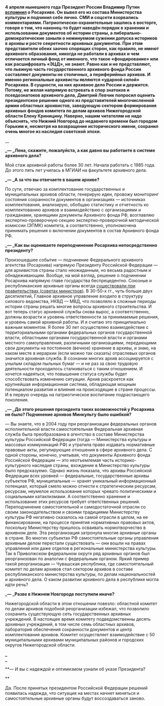   


**4 апреля нынешнего года Президент России Владимир Путин [вспомнил](http://www.interfax.ru/russia/501908) о Росархиве. Он вывел его из состава Министерства культуры и подчинил себе лично. СМИ и соцсети взорвались комментариями. Патриотически-охранительные зашлись в восторге, говоря о том, что наконец-то будет наведён порядок в хранении и использовании документов об истории страны, а либерально-демократические заныли о неминуемом сужении допуска историков в архивы и росте секретности архивных документов. При этом представители обеих заочно спорящих сторон, как правило, не имеют архивного образования, никогда не работали в архивах и чем отличается личный фонд от именного, что такое «фондирование» или как расшифровать «ЭЦД», не знают. Равно как и не представляют, что львиную часть государственного архивного фонда России составляют документы не столичных, а периферийных архивов. И именно региональные архивисты являются «ударной силой» Росархива. В сущности, на них архивное дело России и держится. Потому, не желая напрямую встревать в спор знатоков и псевдознатоков архивного дела, Дмитрий Левчик попросил оценить президентское решение одного из представителей многочисленной армии областных архивистов, заведующую сектором формирования архивных фондов комитета по делам архивов Нижегородской области Елену Криницину. Наверно, нашим читателям не надо объяснять, что Нижний Новгород до недавнего времени был городом Горьким и, несмотря на возвращение исторического имени, сохранил очень многое из наследия советской эпохи.**

__

**_— _Лена, скажите, пожалуйста, а как давно вы работаете в системе архивного дела?**

Мой стаж архивной работы более 30 лет. Начала работать с 1985 года. До этого пять лет училась в МГИАИ на факультете архивного дела.

**_— _А за что вы отвечаете в вашем архиве?**

По сути, отвечаю за комплектование государственных и муниципальных архивов области, генерирую идеи, провожу мониторинг состояния сохранности документов в организациях — источниках комплектования, анализирую, обобщаю статистику и отчетность ко комплектованию архивов и взаимодействию с организациями и гражданами, хранящими документы Архивного фонда РФ, возглавляю экспертно-проверочную секцию экспертно-проверочной методической комиссии (ЭПМК) комитета, а соответственно, уполномочена принимать решения о включении документов в состав Архивного фонда РФ.

**_— _Как вы оцениваете переподчинение Росархива непосредственно президенту?**

Произошедшее событие — подчинение Федерального архивного агентства (Росархива) напрямую Президенту Российской Федерации — для архивистов страны стало неожиданным, но весьма радостным и обнадеживающим. Вообще, на мой взгляд, решение о подчинении Росархива напрямую главе государства беспрецедентно. Союзные и республиканские архивные органы всегда [существовали при правительствах (советах министров)](http://archives.ru/rosarhiv/history.shtml). В 30-50-х гг., чуть больше двух десятилетий, Главное архивное управление входило в структуру силового ведомства, НКВД — МВД, что позволяло в сложные периоды истории страны решать многие вопросы архивного строительства. И вот теперь статус архивной службы снова вырос, а соответственно, должны возрасти и уровень ответственности за принимаемые решения, и уровень самой архивной работы. И я считаю это принципиально важным моментом. Я более 30 лет осуществляю взаимодействие с территориальными органами федеральных органов государственной власти, областными органами государственной власти и органами местного самоуправления, различными организациями, передающими свои документы на постоянное (вечное) хранение в архивы, и знаю, на каком месте в иерархии (если можно так сказать) отраслевых органов значится архивная служба. В сознании многих архив ассоциируется с унылым складом пыльных бумаг — и не раз за свою трудовую деятельности проходилось сталкиваться с таким отношением. И хочется надеяться, что повышение статуса службы будет способствовать изменению ситуации. Архив раскроется как крупнейшая информационная система, обладающая мощным потенциалом развития и влияния на происходящие в стране процессы. И в первую очередь на патриотическое воспитание подрастающего поколения.  
  


**_— _До этого решения президента таких возможностей у Росархива не было? Подчинение архивов Минкульту было ошибкой?**

— Вы знаете, что в 2004 году при реорганизации федеральных органов исполнительной власти самостоятельная Федеральная архивная служба была преобразована в агентство в составе Министерства культуры Российской Федерации (тогда — Министерства культуры и массовых коммуникаций РФ) и утратила право издавать нормативные правовые акты, регулирующие отношения в сфере архивного дела. С одной стороны, конечно, учитывая, что документы Архивного фонда Российской Федерации — это неотъемлемая часть историко-культурного наследия страны, вхождение в Министерство культуры было предсказуемо. Однако жизнь показала, что архивы Российской Федерации всех уровней — федеральные, государственные архивы субъектов РФ, муниципальные — хранят уникальный информационный потенциал, который смело можно отнести к стратегическим ресурсам, ресурсам, неумелое использование которых чревато политическими и социальными катаклизмами. А соответственно хранение и использование этих ресурсов требует ответственных решений. Переподчинение самостоятельной и самодостаточной отрасли со своим законодательством и своими традициями Министерству культуры РФ негативно сказалось на самой отрасли в целом, на ее финансировании, на процессе принятия нормативных правовых актов, поскольку Министерству пришлось осваивать нормотворчество в архивном деле. Эта реорганизация затронула многие архивные органы в стране. Во многих субъектах РФ самостоятельные органы управления архивным делом перестали существовать — они вошли на правах управлений или даже отделов в региональные министерства культуры. Так в Приволжском федеральном округе ряд архивных органов был реорганизован по аналогии с федеральным органом. Яркий пример такой реорганизации — Чувашская республика, где самостоятельный комитет по делам архивов стал сектором архивов в составе республиканского министерства культуры, по делам национальностей и архивного дела. О каком развитии архивного дела в республике могла идти речь?  
  


**_— _Разве в Нижнем Новгороде поступили иначе?**

  


Нижегородской области в этом отношении повезло: областной комитет по делам архивов подобной реорганизации избежал, что позволило сохранить существующую сеть государственных архивных учреждений. В настоящее время комитету подведомственны десять архивных учреждений, в том числе семь областных архивов, лаборатория обеспечения сохранности документов и центр комплектования архивов. Комитет осуществляет взаимодействие с 50 муниципальными архивами муниципальных районов и городских округов Нижегородской области.

**_  
_**

**_—_ И вы с надеждой и оптимизмом узнали об указе Президента?  
  
**

Да. После принятых президентом Российской Федерации решений появилась надежда, что ситуация на местах начнет меняться и самостоятельные архивные органы будут воссоздаваться заново.
